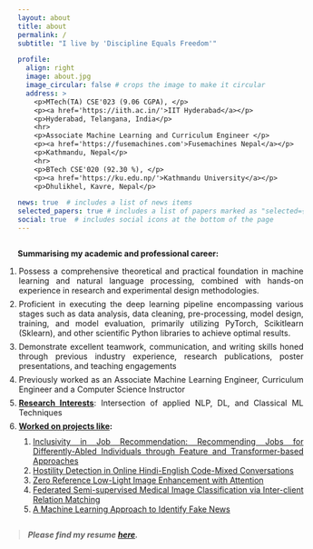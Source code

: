```yaml
---
layout: about
title: about
permalink: /
subtitle: "I live by 'Discipline Equals Freedom'"

profile:
  align: right
  image: about.jpg
  image_circular: false # crops the image to make it circular
  address: >
    <p>MTech(TA) CSE'023 (9.06 CGPA), </p>
    <p><a href='https://iith.ac.in/'>IIT Hyderabad</a></p>
    <p>Hyderabad, Telangana, India</p>
    <hr>
    <p>Associate Machine Learning and Curriculum Engineer </p>
    <p><a href='https://fusemachines.com'>Fusemachines Nepal</a></p>
    <p>Kathmandu, Nepal</p>
    <hr>
    <p>BTech CSE'020 (92.30 %), </p>
    <p><a href='https://ku.edu.np/'>Kathmandu University</a></p>
    <p>Dhulikhel, Kavre, Nepal</p>

news: true  # includes a list of news items
selected_papers: true # includes a list of papers marked as "selected={true}"
social: true  # includes social icons at the bottom of the page
---
```

<span style="display: block; margin-bottom: 2em"></span>


<b>Summarising my academic and professional career:</b>

<ol style="padding-left:2px;  text-align:justify">
<li>Possess a comprehensive theoretical and practical foundation in machine learning and natural language processing, combined with hands-on experience in research and experimental design methodologies.</li>
<span style="display: block; margin-bottom: 0.5em"></span>
<li>Proficient in executing the deep learning pipeline encompassing various stages such as data analysis, data
cleaning, pre-processing, model design, training, and model evaluation, primarily utilizing PyTorch, Scikitlearn (Sklearn), and other scientific Python libraries to achieve optimal results.</li>
<span style="display: block; margin-bottom: 0.5em"></span>
<li>Demonstrate excellent teamwork, communication, and writing skills honed through previous industry experience, research publications, poster presentations, and teaching engagements</li>
<span style="display: block; margin-bottom: 0.5em"></span>
<li>Previously worked as an Associate Machine Learning Engineer, Curriculum Engineer and a Computer Science Instructor</li>
<span style="display: block; margin-bottom: 0.5em"></span>
<li><b><u>Research Interests</u></b>: Intersection of applied NLP, DL, and Classical ML Techniques</li>
<span style="display: block; margin-bottom: 0.5em"></span>
<li><b><u>Worked on projects like</u>:</b>

<ol style="padding-left:25px; padding-top:10px">
<li> <a href="/news/thesis-defence-stage-3">Inclusivity in Job Recommendation: Recommending Jobs for Differently-Abled Individuals through Feature and Transformer-based Approaches</a></li>
<li><a href="https://dl.acm.org/doi/10.1145/3501247.3531579">Hostility Detection in Online Hindi-English Code-Mixed Conversations</a></li>
<li><a href="https://shresthakamal.com.np/projects/1-zerodce/">Zero Reference Low-Light Image Enhancement with Attention</a></li>
<li><a href="https://shresthakamal.com.np/projects/2-fedirm/">Federated Semi-supervised Medical Image Classification via Inter-client Relation Matching</a></li>
<li><a href="http://journal.pmis.du.ac.bd/all_document/6241a56f31f0a2.%20A%20Machine%20Learning%20Approach.pdf">A Machine Learning Approach to Identify Fake News</a></li>
</ol>


<span style="display: block; margin-bottom: 2em"></span>

<blockquote style="margin-left:0px">
<h5>Please find my resume <a href="{{site.cv}}">here</a>.</h5>
</blockquote>

<!-- <p style="text-align:justify;">
I have recently completed my two-year Master of Technology (MTech) program offered by the Department of <a href="https://cse.iith.ac.in/" target="_blank">Computer Science and Engineering Department</a> at the <a href="https://iith.ac.in/" target="_blank"> Indian Institute of Technology Hyderabad (IITH)</a>. I worked under the supervision of <a href="https://people.iith.ac.in/maunendra/index.html">Dr. Maunendra Sankar Desarkar</a> as part of my research endeavors. 
</p>

Prior to joining IITH, I completed my Bachelor's degree in Computer Engineering from <a href="https://ku.edu.np/" target="_blank">Kathmandu University</a> in Dhulikhel, Nepal. -->

<!-- <b>In my academic pursuits, I was involved in multiple research projects like: </b>


<ol style="padding-left:0px;  text-align:justify">
<li>Inclusivity in Job Recommendation: Recommending Jobs for Differently-Abled Individuals through Feature and Transformer-based Approaches <br><sub>[MTech Thesis Desertation in collaboration with IITH, Government of India and <a href="http://swarajability.org/">Swarability C2C Jobs Platform</a>]</sub></li>
<span style="display: block; margin-bottom: 0.5em"></span>
<li>Hostility Detection in Online Hindi-English Code-Mixed Conversations. <br><sub>[Extension of Information Retreival Course Project]</sub></li>
<span style="display: block; margin-bottom: 0.5em"></span>
<li>Zero Reference Low-Light Image Enhancement with Attention. <br><sub>[Deep Learning Course Project]</sub></li>
<span style="display: block; margin-bottom: 0.5em"></span>
<li>Federated Semi-supervised Medical Image Classification via Inter-client Relation Matching. <br><sub>[Visual Computing Course Project]</sub></li>
<span style="display: block; margin-bottom: 0.5em"></span>
<li>A Machine Learning Approach to Identify Fake News. <br><sub>[Bachelor's Project]</sub></li>
</ol>
 -->
